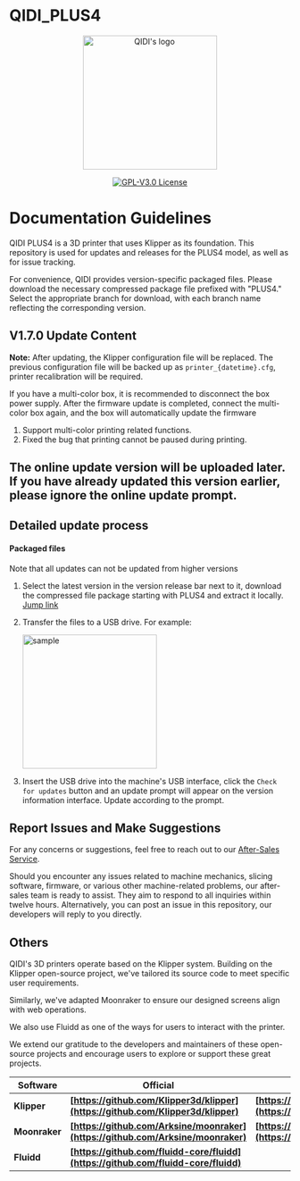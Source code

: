 # QIDI_PLUS4

<p align="center"><img src="other/QIDI.png" height="240" alt="QIDI's logo" /></p>
<p align="center"><a href="/LICENSE"><img alt="GPL-V3.0 License" src="other/qidi.svg"></a></p>

# Documentation Guidelines

QIDI PLUS4 is a 3D printer that uses Klipper as its foundation. This repository is used for updates and releases for the PLUS4 model, as well as for issue tracking.

For convenience, QIDI provides version-specific packaged files. Please download the necessary compressed package file prefixed with "PLUS4." Select the appropriate branch for download, with each branch name reflecting the corresponding version.

## V1.7.0 Update Content

**Note:** 
After updating, the Klipper configuration file will be replaced. The previous configuration file will be backed up as `printer_{datetime}.cfg`, printer recalibration will be required.

If you have a multi-color box, it is recommended to disconnect the box power supply. After the firmware update is completed, connect the multi-color box again, and the box will automatically update the firmware

1. Support multi-color printing related functions.
2. Fixed the bug that printing cannot be paused during printing.


## The online update version will be uploaded later. If you have already updated this version earlier, please ignore the online update prompt.


## Detailed update process

#### Packaged files

Note that all updates can not be updated from higher versions

1. Select the latest version in the version release bar next to it, download the compressed file package starting with PLUS4 and extract it locally. <a href="https://github.com/QIDITECH/QIDI_PLUS4/releases">Jump link</a>

2. Transfer the files to a USB drive. For example:

    <p align="left"><img src="other/sample.png" height="240" alt="sample"></p>

3. Insert the USB drive into the machine's USB interface, click the `Check for updates` button and an update prompt will appear on the version information interface. Update according to the prompt.

## Report Issues and Make Suggestions

For any concerns or suggestions, feel free to reach out to our [After-Sales Service](https://qidi3d.com/pages/warranty-policy-after-sales-support).

Should you encounter any issues related to machine mechanics, slicing software, firmware, or various other machine-related problems, our after-sales team is ready to assist. They aim to respond to all inquiries within twelve hours. Alternatively, you can post an issue in this repository, our developers will reply to you directly.

## Others
QIDI's 3D printers operate based on the Klipper system. Building on the Klipper open-source project, we've tailored its source code to meet specific user requirements.

Similarly, we've adapted Moonraker to ensure our designed screens align with web operations.

We also use Fluidd as one of the ways for users to interact with the printer.

We extend our gratitude to the developers and maintainers of these open-source projects and encourage users to explore or support these great projects.

| Software      |Official| QIDI edition                                                                     |
| ------------- |----------| -------------------------------------------------------------------------------- |
| **Klipper**   |**[https://github.com/Klipper3d/klipper](https://github.com/Klipper3d/klipper)**| **[https://github.com/QIDITECH/klipper](https://github.com/QIDITECH/klipper)**   |
| **Moonraker** |**[https://github.com/Arksine/moonraker](https://github.com/Arksine/moonraker)**| **[https://github.com/QIDITECH/moonrake](https://github.com/QIDITECH/moonrake)** |
|**Fluidd**|**[https://github.com/fluidd-core/fluidd](https://github.com/fluidd-core/fluidd)**||
